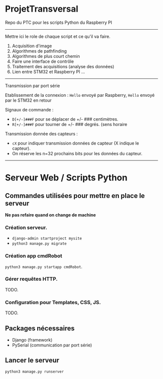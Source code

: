 # ProjetTransversal
Repo du PTC pour les scripts Python du Raspberry PI

---
Mettre ici le role de chaque script et ce qu'il va faire.  

1) Acquisition d'image 
2) Algorithmes de pathfinding
3) Algorithmes de plus court chemin
4) Faire une interface de contrôle
5) Traitement des acquisitions (analyse des données)
5) Lien entre STM32 et Raspberry PI 
...

---

Transmission par port série

Etablissement de la connexion : 
`Hello` envoyé par Raspberry, `Hello` envoyé par le STM32 en retour

Signaux de commande :  
- `D[+/-]###F` pour se déplacer de +/- ### centimètres.  
- `R[+/-]###F` pour tourner de +/- ### degrés. (sens horaire 

Transmission donnée des capteurs :  
- `cX` pour indiquer transmission données de capteur (X indique le capteur).
- On réserve les n=32 prochains bits pour les données du capteur.


---

# Serveur Web / Scripts Python

## Commandes utilisées pour mettre en place le serveur
**Ne pas refaire quand on change de machine**

### Création serveur. 
- `django-admin startproject mysite`   
- `python3 manage.py migrate` 

### Création app cmdRobot  
`python3 manage.py startapp cmdRobot`.  

### Gérer requêtes HTTP. 
TODO. 

### Configuration pour Templates, CSS, JS. 
TODO. 

## Packages nécessaires
- Django (framework)
- PySerial (communication par port série)

## Lancer le serveur
`python3 manage.py runserver`

